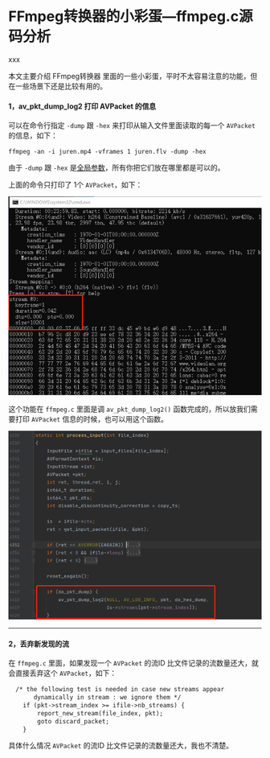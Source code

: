 # FFmpeg转换器的小彩蛋—ffmpeg.c源码分析

<div id="meta-description---">xxx</div>

本文主要介绍 FFmpeg转换器 里面的一些小彩蛋，平时不太容易注意的功能，但在一些场景下还是比较有用的。

#### 1，av_pkt_dump_log2 打印 AVPacket 的信息

可以在命令行指定 `-dump` 跟 `-hex` 来打印从输入文件里面读取的每一个 `AVPacket` 的信息，如下：

```
ffmpeg -an -i juren.mp4 -vframes 1 juren.flv -dump -hex
```

由于 `-dump` 跟 `-hex`  是[全局参数](https://ffmpeg.xianwaizhiyin.net/base-ffmpeg/ffmpeg-cmd-type.html)，所有你把它们放在哪里都是可以的。

上面的命令只打印了 1个 `AVPacket`，如下：

![1-1](surprised\1-1.png)

这个功能在 `ffmpeg.c` 里面是调 `av_pkt_dump_log2()` 函数完成的，所以放我们需要打印 `AVPacket` 信息的时候，也可以用这个函数。

![1-2](surprised\1-2.png)

---

#### 2，丢弃新发现的流

在 `ffmpeg.c` 里面，如果发现一个 `AVPacket` 的流ID 比文件记录的流数量还大，就会直接丢弃这个 `AVPacket`，如下：

```
  /* the following test is needed in case new streams appear
       dynamically in stream : we ignore them */
    if (pkt->stream_index >= ifile->nb_streams) {
        report_new_stream(file_index, pkt);
        goto discard_packet;
    }
```

具体什么情况 `AVPacket` 的流ID 比文件记录的流数量还大，我也不清楚。

